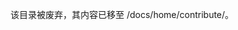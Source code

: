 <!--
This directory is deprecated and its contents have been moved to /docs/home/contribute/.
-->
该目录被废弃，其内容已移至 /docs/home/contribute/。